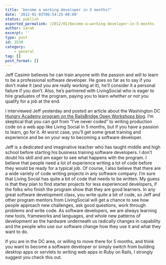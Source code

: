 ```yaml
---
title: 'become a working developer in 5 months?'
date: '2012-01-03T06:54:25-08:00'
status: publish
exported_permalink: /2012/01/become-a-working-developer-in-5-months
author: sarah
excerpt: ''
type: post
id: 3530
category:
    - general
tag: []
post_format: []
---
```

Jeff Casimir believes he can train anyone with the passion and will to learn to be a professional software developer. He goes so far as to say if you don’t make it (and you are really working at it), he’ll consider it a personal failure if you don’t. Also, he’s partnered with LivingSocial who is eager to hire graduates of the program, paying you to learn *whether or not* you qualify for a job at the end.

I interviewed Jeff yesterday and posted an article about the Washington DC [Hungry Academy program on the RailsBridge Open Workshops blog](http://workshops.railsbridge.org/2012/01/hungry-academy-get-paid-to-learn-rubyrails/). I’m skeptical that you can got from “I’ve never coded” to writing production code on a web app like Living Social in 5 months, but if you have a passion to learn, go for it. At worst case, you’ll get some great training and experience and be on your way to becoming a software developer.

 Jeff is a dedicated and imaginative teacher who has taught middle and high school before starting his business training software developers. I don’t doubt his skill and am eager to see what happens with the program. I believe that people need a lot of experience writing a lot of code before they would be ready for a typical job. Of course, I also believe that there are a wide variety of code writing projects in any software company. I’m sure that Living Social has quite a bit of code that needs to be written. My guess is that they plan to find starter projects for less experienced developers, if the folks who finish the program show that they are good learners. In any great software development class, you write quite a bit of code, so Jeff and other program mentors from LivingSocial will get a chance to see how people approach new challenges, ask good questions, work through problems and write code. As software developers, we are always learning new tools, frameworks and languages, and whole new patterns of development as the hardware underneath us radically changes in capability and the people who use our software change how they use it and what they want to do.

If you are in the DC area, or willing to move there for 5 months, and think you want to become a software developer or simply switch from building desktop apps or servlets to writing web apps in Ruby on Rails, I strongly suggest you check this out.